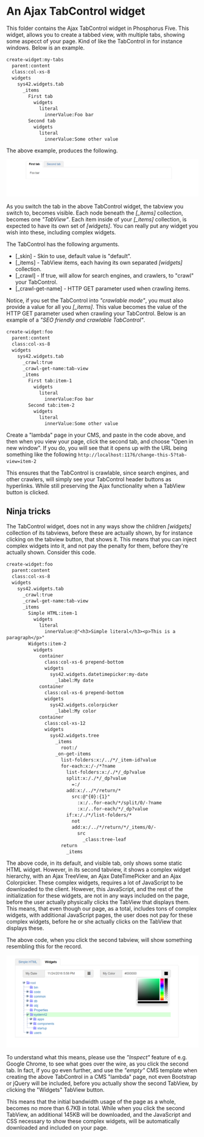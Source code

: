 An Ajax TabControl widget
========

This folder contains the Ajax TabControl widget in Phosphorus Five. This widget, allows you to create a tabbed view, with multiple tabs,
showing some aspecct of your page. Kind of like the TabControl in for instance windows. Below is an example.

```
create-widget:my-tabs
  parent:content
  class:col-xs-8
  widgets
    sys42.widgets.tab
      _items
        First tab
          widgets
            literal
              innerValue:Foo bar
        Second tab
          widgets
            literal
              innerValue:Some other value
```

The above example, produces the following.

![alt tag](screenshots/ajax-tabcontrol-widget-example-screenshot.png)

As you switch the tab in the above TabControl widget, the tabview you switch to, becomes visible. Each node beneath the *[_items]* collection,
becomes one _"TabView"_. Each item inside of your *[_items]* collection, is expected to have its own set of *[widgets]*. You can really put
any widget you wish into these, including complex widgets.

The TabControl has the following arguments.

* [_skin] - Skin to use, default value is "default".
* [_items] - TabView items, each having its own separated *[widgets]* collection.
* [_crawl] - If true, will allow for search engines, and crawlers, to "crawl" your TabControl.
* [_crawl-get-name] - HTTP GET parameter used when crawling items.

Notice, if you set the TabControl into _"crawlable mode"_, you must also provide a value for all you *[_items]*. This value becomes the
value of the HTTP GET parameter used when crawling your TabControl. Below is an example of a _"SEO friendly and crawlable TabControl"_.

```
create-widget:foo
  parent:content
  class:col-xs-8
  widgets
    sys42.widgets.tab
      _crawl:true
      _crawl-get-name:tab-view
      _items
        First tab:item-1
          widgets
            literal
              innerValue:Foo bar
        Second tab:item-2
          widgets
            literal
              innerValue:Some other value
```

Create a "lambda" page in your CMS, and paste in the code above, and then when you view your page, click the second tab, and choose "Open in new window".
If you do, you will see that it opens up with the URL being something like the following `http://localhost:1176/change-this-5?tab-view=item-2`

This ensures that the TabControl is crawlable, since search engines, and other crawlers, will simply see your TabControl header buttons as hyperlinks.
While still preserving the Ajax functionality when a TabView button is clicked.

## Ninja tricks

The TabControl widget, does not in any ways show the children *[widgets]* collection of its tabviews, before these are actually shown, by for
instance clicking on the tabview button, that shows it. This means that you can inject complex widgets into it, and not pay the penalty for
them, before they're actually shown. Consider this code.

```
create-widget:foo
  parent:content
  class:col-xs-8
  widgets
    sys42.widgets.tab
      _crawl:true
      _crawl-get-name:tab-view
      _items
        Simple HTML:item-1
          widgets
            literal
              innerValue:@"<h3>Simple literal</h3><p>This is a paragraph</p>"
        Widgets:item-2
          widgets
            container
              class:col-xs-6 prepend-bottom
              widgets
                sys42.widgets.datetimepicker:my-date
                  _label:My date
            container
              class:col-xs-6 prepend-bottom
              widgets
                sys42.widgets.colorpicker
                  _label:My color
            container
              class:col-xs-12
              widgets
                sys42.widgets.tree
                  _items
                    root:/
                  _on-get-items
                    list-folders:x:/../*/_item-id?value
                    for-each:x:/-/*?name
                      list-folders:x:/./*/_dp?value
                      split:x:/./*/_dp?value
                        =:/
                      add:x:/../*/return/*
                        src:@"{0}:{1}"
                          :x:/..for-each/*/split/0/-?name
                          :x:/..for-each/*/_dp?value
                      if:x:/./*/list-folders/*
                        not
                        add:x:/../*/return/*/_items/0/-
                          src
                            _class:tree-leaf
                    return
                      _items
```

The above code, in its default, and visible tab, only shows some static HTML widget. However, in its second tabview, it shows a complex
widget hierarchy, with an Ajax TreeView, an Ajax DateTimePicker and an Ajax Colorpicker. These complex widgets, requires a lot of JavaScript
to be downloaded to the client. However, this JavaScript, and the rest of the initialization for these widgets, are not in any ways included
on the page, before the user actually physically clicks the TabView that displays them. This means, that even though our page, as a total,
includes tons of complex widgets, with additional JavaScript pages, the user does not pay for these complex widgets, before he or she actually
clicks on the TabView that displays these.

The above code, when you click the second tabview, will show something resembling this for the record.

![alt tag](screenshots/ajax-tabcontrol-widget-complex-example-screenshot.png)

To understand what this means, please use the _"Inspect"_ feature of e.g. Google Chrome, to see what goes over the wire, as you click the
second tab. In fact, if you go even further, and use the _"empty"_ CMS template when creating the above TabControl in a CMS "lambda" page,
not even Bootstrap or jQuery will be included, before you actually show the second TabView, by clicking the "Widgets" TabView button.

This means that the initial bandwidth usage of the page as a whole, becomes no more than 6.7KB in total. While when you click the second TabView,
an additional 145KB will be downloaded, and the JavaScript and CSS necessary to show these complex widgets, will be automatically downloaded
and included on your page.


